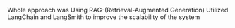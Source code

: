 Whole approach was Using RAG-(Retrieval-Augmented Generation)
Utilized LangChain and LangSmith to improve the scalability of the system
